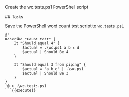 Create the wc.tests.ps1 PowerShell script

## Tasks

Save the PowerShell word count test script to `wc.tests.ps1`

```
@'
Describe "Count test" {
    It "Should equal 4" {
        $actual = .\wc.ps1 a b c d
        $actual | Should Be 4
    }

    It "Should equal 3 from piping" {
        $actual = 'a b c' | .\wc.ps1
        $actual | Should Be 3
    }
}
'@ > .\wc.tests.ps1
```{{execute}}
